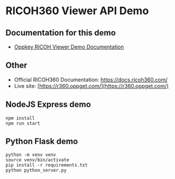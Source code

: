 # RICOH360 Viewer API Demo

## Documentation for this demo

* [Oppkey RICOH Viewer Demo Documentation](https://theta360developers.github.io/ricoh-viewer/)

## Other

* Official RICOH360 Documentation: <https://docs.ricoh360.com/>
* Live site: [https://r360.oppget.com/](https://r360.oppget.com/)

## NodeJS Express demo

```text
npm install
npm run start
```

## Python Flask demo

```text
python -m venv venv
source venv/bin/activate
pip install -r requirements.txt
python python_server.py
```
